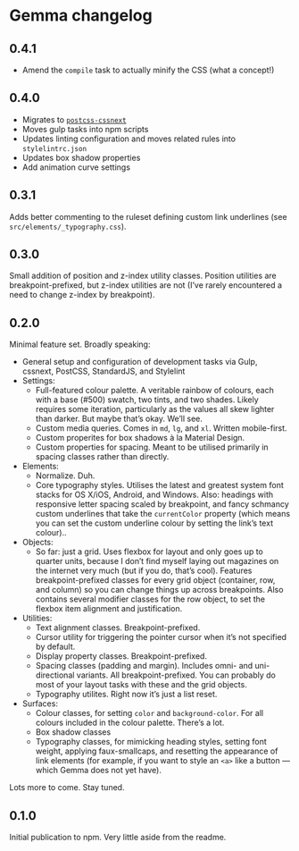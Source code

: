 # Gemma changelog

## 0.4.1
- Amend the `compile` task to actually minify the CSS (what a concept!)

## 0.4.0
- Migrates to [`postcss-cssnext`](https://github.com/MoOx/postcss-cssnext)
- Moves gulp tasks into npm scripts
- Updates linting configuration and moves related rules into `stylelintrc.json`
- Updates box shadow properties
- Add animation curve settings

## 0.3.1
Adds better commenting to the ruleset defining custom link underlines (see `src/elements/_typography.css`).

## 0.3.0
Small addition of position and z-index utility classes. Position utilities are breakpoint-prefixed, but z-index utilities are not (I’ve rarely encountered a need to change z-index by breakpoint).

## 0.2.0
Minimal feature set. Broadly speaking:

- General setup and configuration of development tasks via Gulp, cssnext, PostCSS, StandardJS, and Stylelint
- Settings:
  - Full-featured colour palette. A veritable rainbow of colours, each with a base (#500) swatch, two tints, and two shades. Likely requires some iteration, particularly as the values all skew lighter than darker. But maybe that’s okay. We’ll see.
  - Custom media queries. Comes in `md`, `lg`, and `xl`. Written mobile-first.
  - Custom properites for box shadows à la Material Design.
  - Custom properties for spacing. Meant to be utilised primarily in spacing classes rather than directly.
- Elements:
  - Normalize. Duh.
  - Core typography styles. Utilises the latest and greatest system font stacks for OS X/iOS, Android, and Windows. Also: headings with responsive letter spacing scaled by breakpoint, and fancy schmancy custom underlines that take the `currentColor` property (which means you can set the custom underline colour by setting the link’s text colour)..
- Objects:
  - So far: just a grid. Uses flexbox for layout and only goes up to quarter units, because I don’t find myself laying out magazines on the internet very much (but if you do, that’s cool). Features breakpoint-prefixed classes for every grid object (container, row, and column) so you can change things up across breakpoints. Also contains several modifier classes for the row object, to set the flexbox item alignment and justification.
- Utilities:
  - Text alignment classes. Breakpoint-prefixed.
  - Cursor utility for triggering the pointer cursor when it’s not specified by default.
  - Display property classes. Breakpoint-prefixed.
  - Spacing classes (padding and margin). Includes omni- and uni-directional variants. All breakpoint-prefixed. You can probably do most of your layout tasks with these and the grid objects.
  - Typography utilites. Right now it’s just a list reset.
- Surfaces:
  - Colour classes, for setting `color` and `background-color`. For all colours included in the colour palette. There’s a lot.
  - Box shadow classes
  - Typography classes, for mimicking heading styles, setting font weight, applying faux-smallcaps, and resetting the appearance of link elements (for example, if you want to style an `<a>` like a button — which Gemma does not yet have).

Lots more to come. Stay tuned.

## 0.1.0
Initial publication to npm. Very little aside from the readme.
